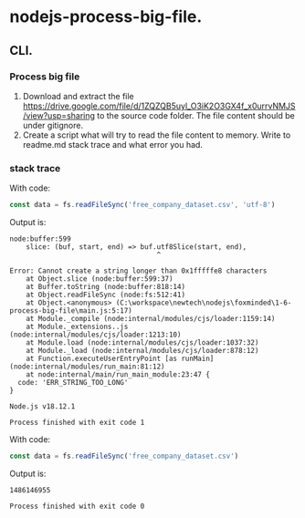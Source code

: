# nodejs-process-big-file.

## CLI.

### Process big file

1. Download and extract the file https://drive.google.com/file/d/1ZQZQB5uyl_O3iK2O3GX4f_x0urrvNMJS/view?usp=sharing to the source code folder. The file content should be under gitignore.
2. Create a script what will try to read the file content to memory. Write to readme.md stack trace and what error you had.

### stack trace
With code:
```javascript
const data = fs.readFileSync('free_company_dataset.csv', 'utf-8')
```
Output is:
```shell
node:buffer:599
    slice: (buf, start, end) => buf.utf8Slice(start, end),
                                    ^

Error: Cannot create a string longer than 0x1fffffe8 characters
    at Object.slice (node:buffer:599:37)
    at Buffer.toString (node:buffer:818:14)
    at Object.readFileSync (node:fs:512:41)
    at Object.<anonymous> (C:\workspace\newtech\nodejs\foxminded\1-6-process-big-file\main.js:5:17)
    at Module._compile (node:internal/modules/cjs/loader:1159:14)
    at Module._extensions..js (node:internal/modules/cjs/loader:1213:10)
    at Module.load (node:internal/modules/cjs/loader:1037:32)
    at Module._load (node:internal/modules/cjs/loader:878:12)
    at Function.executeUserEntryPoint [as runMain] (node:internal/modules/run_main:81:12)
    at node:internal/main/run_main_module:23:47 {
  code: 'ERR_STRING_TOO_LONG'
}

Node.js v18.12.1

Process finished with exit code 1
```
With code:
```javascript
const data = fs.readFileSync('free_company_dataset.csv')
```
Output is:
```shell
1486146955

Process finished with exit code 0
```